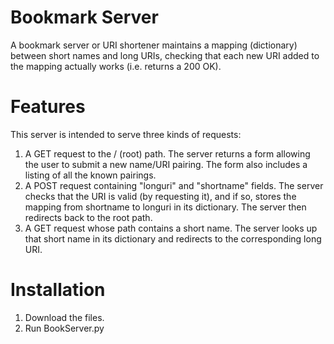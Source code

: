 # Bookmark Server
A bookmark server or URI shortener maintains a mapping (dictionary) between short names and long URIs, checking that each new URI added to the
mapping actually works (i.e. returns a 200 OK).
# Features

This server is intended to serve three kinds of requests:
1. A GET request to the / (root) path.  The server returns a form allowing the user to submit a new name/URI pairing.  The form also includes a listing of all the known pairings.
2. A POST request containing "longuri" and "shortname" fields.  The server checks that the URI is valid (by requesting it), and if so, stores the mapping from shortname to longuri in its dictionary.  The server then redirects back to the root path.
3. A GET request whose path contains a short name.  The server looks up that short name in its dictionary and redirects to the corresponding long URI.
# Installation

1. Download the files.
2. Run BookServer.py

